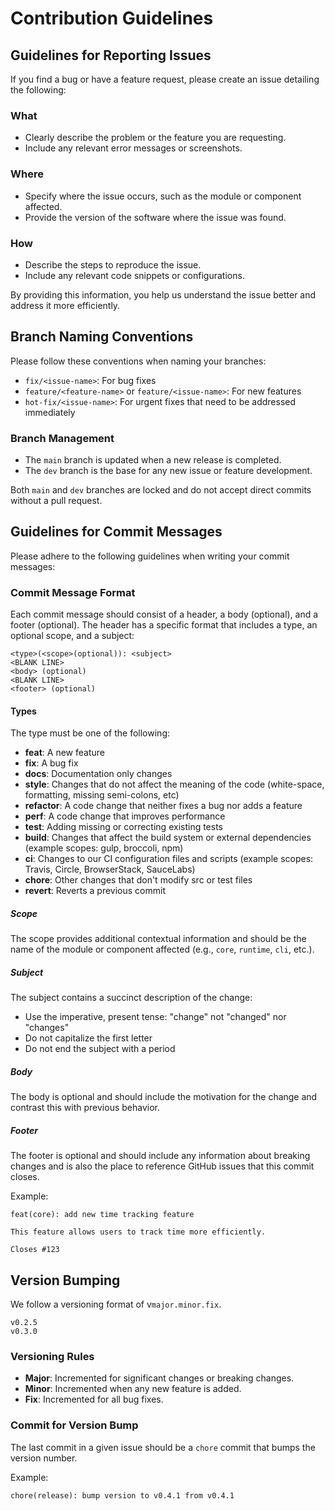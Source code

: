 
# Contribution Guidelines 


## Guidelines for Reporting Issues

If you find a bug or have a feature request, please create an issue detailing the following:

### What

- Clearly describe the problem or the feature you are requesting.
- Include any relevant error messages or screenshots.

### Where

- Specify where the issue occurs, such as the module or component affected.
- Provide the version of the software where the issue was found.

### How

- Describe the steps to reproduce the issue.
- Include any relevant code snippets or configurations.

By providing this information, you help us understand the issue better and address it more efficiently.

## Branch Naming Conventions

Please follow these conventions when naming your branches:

- `fix/<issue-name>`: For bug fixes
- `feature/<feature-name>` or `feature/<issue-name>`: For new features
- `hot-fix/<issue-name>`: For urgent fixes that need to be addressed immediately

### Branch Management

- The `main` branch is updated when a new release is completed.
- The `dev` branch is the base for any new issue or feature development.

Both `main` and `dev` branches are locked and do not accept direct commits without a pull request.


## Guidelines for Commit Messages

Please adhere to the following guidelines when writing your commit messages:

### Commit Message Format

Each commit message should consist of a header, a body (optional), and a footer (optional). The header has a specific format that includes a type, an optional scope, and a subject:

```
<type>(<scope>(optional)): <subject>
<BLANK LINE>
<body> (optional)
<BLANK LINE>
<footer> (optional)
```

#### Types

The type must be one of the following:

- **feat**: A new feature
- **fix**: A bug fix
- **docs**: Documentation only changes
- **style**: Changes that do not affect the meaning of the code (white-space, formatting, missing semi-colons, etc)
- **refactor**: A code change that neither fixes a bug nor adds a feature
- **perf**: A code change that improves performance
- **test**: Adding missing or correcting existing tests
- **build**: Changes that affect the build system or external dependencies (example scopes: gulp, broccoli, npm)
- **ci**: Changes to our CI configuration files and scripts (example scopes: Travis, Circle, BrowserStack, SauceLabs)
- **chore**: Other changes that don't modify src or test files
- **revert**: Reverts a previous commit

##### Scope

The scope provides additional contextual information and should be the name of the module or component affected (e.g., `core`, `runtime`, `cli`, etc.).

##### Subject

The subject contains a succinct description of the change:

- Use the imperative, present tense: "change" not "changed" nor "changes"
- Do not capitalize the first letter
- Do not end the subject with a period

##### Body

The body is optional and should include the motivation for the change and contrast this with previous behavior.

##### Footer

The footer is optional and should include any information about breaking changes and is also the place to reference GitHub issues that this commit closes.

Example:

```
feat(core): add new time tracking feature

This feature allows users to track time more efficiently.

Closes #123
```


## Version Bumping

We follow a versioning format of v`major.minor.fix`.
```
v0.2.5
v0.3.0
```

### Versioning Rules

- **Major**: Incremented for significant changes or breaking changes.
- **Minor**: Incremented when any new feature is added.
- **Fix**: Incremented for all bug fixes.

### Commit for Version Bump

The last commit in a given issue should be a `chore` commit that bumps the version number.

Example:

```
chore(release): bump version to v0.4.1 from v0.4.1
```